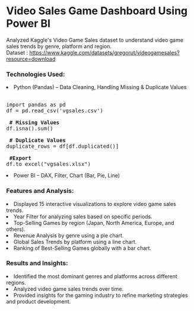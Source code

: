 # Video Sales Game Dashboard Using Power BI

Analyzed Kaggle's Video Game Sales dataset to understand video game sales trends by genre, platform and region. <br>
Dataset : https://www.kaggle.com/datasets/gregorut/videogamesales?resource=download

### Technologies Used:
<li>Python (Pandas) – Data Cleaning, Handling Missing & Duplicate Values</li> <br>


<pre>import pandas as pd 
df = pd.read_csv('vgsales.csv') <br>
<strong> # Missing Values</strong>
df.isna().sum() <br>
<strong> # Duplicate Values</strong>
duplicate_rows = df[df.duplicated()]<br>
<strong> #Export</strong>
df.to_excel("vgsales.xlsx") </pre>

<li>Power BI – DAX, Filter, Chart (Bar, Pie, Line)</li>

### Features and Analysis:
<li>Displayed 15 interactive visualizations to explore video game sales trends.</li>
<li>Year Filter for analyzing sales based on specific periods.</li> 
<li>Top-Selling Games by region (Japan, North America, Europe, and others).</li> 
<li>Revenue Analysis by genre using a pie chart.</li> <li>Global Sales Trends by platform using a line chart.</li> 
<li>Ranking of Best-Selling Games globally with a bar chart.</li>

### Results and Insights:
<li>Identified the most dominant genres and platforms across different regions.</li> 
<li>Analyzed video game sales trends over time.</li> 
<li>Provided insights for the gaming industry to refine marketing strategies and product development.</li>
